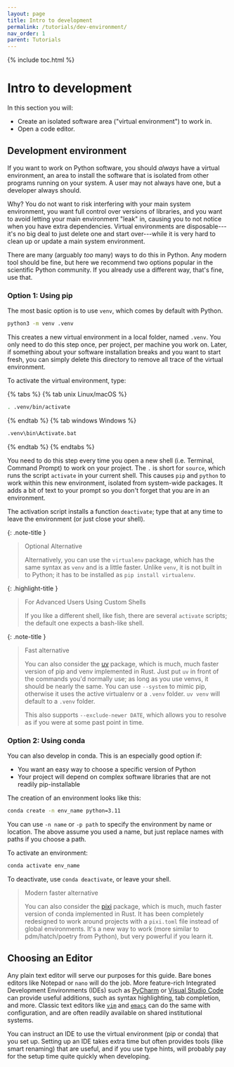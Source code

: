 ```yaml
---
layout: page
title: Intro to development
permalink: /tutorials/dev-environment/
nav_order: 1
parent: Tutorials
---
```


{% include toc.html %}

# Intro to development

In this section you will:

- Create an isolated software area ("virtual environment") to work in.
- Open a code editor.

## Development environment

If you want to work on Python software, you should _always_ have a virtual
environment, an area to install the software that is isolated from other
programs running on your system. A user may not always have one, but a developer
always should.

Why? You do not want to risk interfering with your main system environment, you
want full control over versions of libraries, and you want to avoid letting your
main environment "leak" in, causing you to not notice when you have extra
dependencies. Virtual environments are disposable---it's no big deal to just
delete one and start over---while it is very hard to clean up or update a main
system environment.

There are many (arguably _too_ many) ways to do this in Python. Any modern tool
should be fine, but here we recommend two options popular in the scientific
Python community. If you already use a different way, that's fine, use that.

### Option 1: Using pip

The most basic option is to use `venv`, which comes by default with Python.

```bash
python3 -m venv .venv
```

This creates a new virtual environment in a local folder, named `.venv`. You
only need to do this step once, per project, per machine you work on. Later, if
something about your software installation breaks and you want to start fresh,
you can simply delete this directory to remove all trace of the virtual
environment.

To activate the virtual environment, type:

{% tabs %} {% tab unix Linux/macOS %}

```bash
. .venv/bin/activate
```

{% endtab %} {% tab windows Windows %}

```bat
.venv\bin\Activate.bat
```

{% endtab %} {% endtabs %}

You need to do this step every time you open a new shell (i.e. Terminal, Command
Prompt) to work on your project. The `.` is short for `source`, which runs the
script `activate` in your current shell. This causes `pip` and `python` to work
within this new environment, isolated from system-wide packages. It adds a bit
of text to your prompt so you don't forget that you are in an environment.

The activation script installs a function `deactivate`; type that at any time to
leave the environment (or just close your shell).

{: .note-title }

> Optional Alternative
>
> Alternatively, you can use the `virtualenv` package, which has the same syntax
> as `venv` and is a little faster. Unlike `venv`, it is not built in to Python;
> it has to be installed as `pip install virtualenv`.

{: .highlight-title }

> For Advanced Users Using Custom Shells
>
> If you like a different shell, like fish, there are several `activate`
> scripts; the default one expects a bash-like shell.

{: .note-title }

> Fast alternative
>
> You can also consider the [uv][] package, which is much, much faster version
> of pip and venv implemented in Rust. Just put `uv` in front of the commands
> you'd normally use; as long as you use venvs, it should be nearly the same.
> You can use `--system` to mimic pip, otherwise it uses the active virtualenv
> or a `.venv` folder. `uv venv` will default to a `.venv` folder.
>
> This also supports `--exclude-newer DATE`, which allows you to resolve as if
> you were at some past point in time.

[uv]: https://github.com/astral-sh/uv

### Option 2: Using conda

You can also develop in conda. This is an especially good option if:

- You want an easy way to choose a specific version of Python
- Your project will depend on complex software libraries that are not readily
  pip-installable

The creation of an environment looks like this:

```bash
conda create -n env_name python=3.11
```

You can use `-n name` or `-p path` to specify the environment by name or
location. The above assume you used a name, but just replace names with paths if
you choose a path.

To activate an environment:

```bash
conda activate env_name
```

To deactivate, use `conda deactivate`, or leave your shell.

> Modern faster alternative
>
> You can also consider the [pixi][] package, which is much, much faster version
> of conda implemented in Rust. It has been completely redesigned to work around
> projects with a `pixi.toml` file instead of global environments. It's a new
> way to work (more similar to pdm/hatch/poetry from Python), but very powerful
> if you learn it.

[pixi]: https://pixi.sh

## Choosing an Editor

Any plain text editor will serve our purposes for this guide. Bare bones editors
like Notepad or `nano` will do the job. More feature-rich Integrated Development
Environments (IDEs) such as [PyCharm][] or [Visual Studio Code][] can provide
useful additions, such as syntax highlighting, tab completion, and more. Classic
text editors like [`vim`][] and [`emacs`][] can do the same with configuration,
and are often readily available on shared institutional systems.

You can instruct an IDE to use the virtual environment (pip or conda) that you
set up. Setting up an IDE takes extra time but often provides tools (like smart
renaming) that are useful, and if you use type hints, will probably pay for the
setup time quite quickly when developing.

[pycharm]: https://www.jetbrains.com/pycharm/
[visual studio code]: https://code.visualstudio.com/
[`vim`]: https://www.vim.org/
[`emacs`]: https://www.gnu.org/software/emacs/

<script src="{% link assets/js/tabs.js %}"></script>
